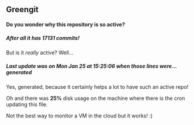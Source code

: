 ## Greengit

#### Do you wonder why this repository is so active?

##### After all it has 17131 commits!

But is it *really* active? Well...

##### Last update was on Mon Jan 25 at 15:25:06 when those lines were... generated

Yes, generated, because it certainly helps a lot to have such an active repo!

Oh and there was **25%** disk usage on the machine
where there is the cron updating this file.

Not the best way to monitor a VM in the cloud but it works! :)
